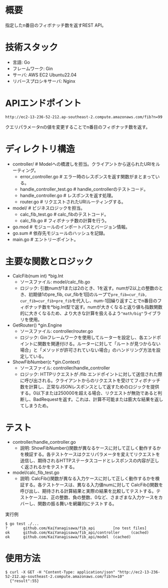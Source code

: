 # 概要
指定したn番目のフィボナッチ数を返すREST API。

# 技術スタック
- 言語: Go
- フレームワーク: Gin
- サーバ: AWS EC2 Ubuntu22.04
- リバースプロシキサーバ: Nginx

# APIエンドポイント
`http://ec2-13-236-52-212.ap-southeast-2.compute.amazonaws.com/fib?n=99`

クエリパラメータnの値を変更することでn番目のフィボナッチ数を返す。

# ディレクトリ構造
- controller/ # Modelへの橋渡しを担当。クライアントから送られたURIをルーティング。
    - error_controller.go # エラー時のレスポンスを返す関数がまとまっている。
    - handle_controller_test.go # handle_controllerのテストコード。
    - handle_controller.go # レスポンスを返す処理。
    - router.go # リクエストされたURIルーティングする。
- model/ # ビジネスロジックを担当。
    - calc_fib_test.go # calc_fibのテストコード。
    - calc_fib.go # フィボナッチ数の計算を行う。
- go.mod # モジュールのインポートパスとバージョン情報。
- go.sum # 依存先モジュールのハッシュを記録。
- main.go # エントリーポイント。

# 主要な関数とロジック
- CalcFib(num int) *big.Int 
  - ソースファイル: model/calc_fib.go
  - ロジック: 引数numが1または2のとき、1を返す。numが2以上の整数のとき、初期値1のpre_fib, cur_fibを1回のループで`pre_fib=cur_fib, cur_fib=cur_fib+pre_fib`を代入し、num-1回繰り返すことでn番目のフィボナッチ数を*big.Int型で返す。numが大きくなると返り値も指数関数的に大きくなるため、より大きな計算を扱えるよう`"math/big"`ライブラリを使用。
- GetRouter() *gin.Engine
  - ソースファイル: controller/router.go
  - ロジック: Ginフレームワークを使用してルーターを設定し、各エンドポイントに関数を関連付ける。ルーターに対して「ルートが見つからない場合」と「メソッドが許可されていない場合」のハンドリング方法を設定している。
- ShowFibNumber(c *gin.Context)
  - ソースファイル: controller/handle_controller
  - ロジック: HTTPリクエストが /fib エンドポイントに対して送信された際に呼び出される。クライアントからのリクエストを受けてフィボナッチ数を計算し、正常なJSONレスポンスとして返すためのロジックを提供する。0以下または250000を超える場合、リクエストが無効であると判断し、BadRequestを返す。これは、計算不可能または膨大な結果を返してしまうため。

# テスト
- controller/handle_controller.go
  - 説明: ShowFibNumber()関数が異なるケースに対して正しく動作するかを検証する。各テストケースはクエリパラメータを変えてリクエストを送信し、期待されるHTTPステータスコードとレスポンスの内容が正しく返されるかをテストする。
- model/calc_fib_test.go
  - 説明: CalcFib()関数が異なる入力ケースに対して正しく動作するかを検証する。各テストケースは、異なる入力値numに対して CalcFib()関数を呼び出し、期待される計算結果と実際の結果を比較してテストする。テストケースは、正の整数、負の整数、0など、さまざまな入力ケースをカバーし、関数の振る舞いを網羅的にテストする。

実行例
``` 
$ go test ./...
?       github.com/KaiYanagisawa/fib_api        [no test files]
ok      github.com/KaiYanagisawa/fib_api/controller     (cached)
ok      github.com/KaiYanagisawa/fib_api/model  (cached)
```

# 使用方法

```
$ curl -X GET -H "Content-Type: application/json" "http://ec2-13-236-52-212.ap-southeast-2.compute.amazonaws.com/fib?n=10" 
  {"result":55}
```
